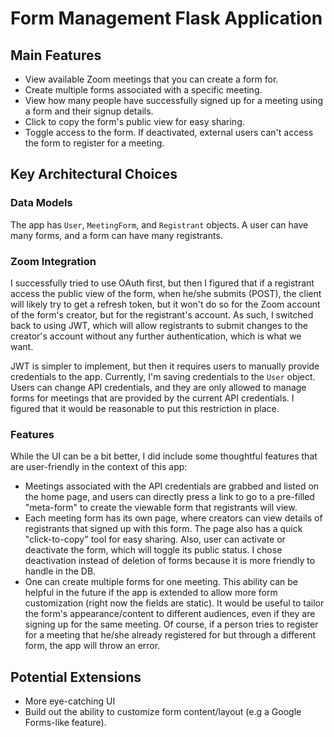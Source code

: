 # Form Management Flask Application

## Main Features
- View available Zoom meetings that you can create a form for.
- Create multiple forms associated with a specific meeting.
- View how many people have successfully signed up for a meeting using a form and their signup details.
- Click to copy the form's public view for easy sharing.
- Toggle access to the form. If deactivated, external users can't access the form to register for a meeting.

## Key Architectural Choices

### Data Models
The app has `User`, `MeetingForm`, and `Registrant` objects. A user can have many forms, and a form can have many registrants.

### Zoom Integration
I successfully tried to use OAuth first, but then I figured that if a registrant access the public view of the form, when he/she submits (POST), the client will likely try to get a refresh token, but it won't do so for the Zoom account of the form's creator, but for the registrant's account. As such, I switched back to using JWT, which will allow registrants to submit changes to the creator's account without any further authentication, which is what we want.

JWT is simpler to implement, but then it requires users to manually provide credentials to the app. Currently, I'm saving credentials to the `User` object. Users can change API credentials, and they are only allowed to manage forms for meetings that are provided by the current API credentials. I figured that it would be reasonable to put this restriction in place.
### Features
While the UI can be a bit better, I did include some thoughtful features that are user-friendly in the context of this app:

- Meetings associated with the API credentials are grabbed and listed on the home page, and users can directly press a link to go to a pre-filled "meta-form" to create the viewable form that registrants will view.
- Each meeting form has its own page, where creators can view details of registrants that signed up with this form. The page also has a quick "click-to-copy" tool for easy sharing. Also, user can activate or deactivate the form, which will toggle its public status. I chose deactivation instead of deletion of forms because it is more friendly to handle in the DB.
- One can create multiple forms for one meeting. This ability can be helpful in the future if the app is extended to allow more form customization (right now the fields are static). It would be useful to tailor the form's appearance/content to different audiences, even if they are signing up for the same meeting. Of course, if a person tries to register for a meeting that he/she already registered for but through a different form, the app will throw an error.

## Potential Extensions
- More eye-catching UI
- Build out the ability to customize form content/layout (e.g a Google Forms-like feature).
